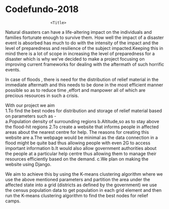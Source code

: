 # Codefundo-2018
                        <Title>
Natural disasters can have a life-altering impact on the individuals and families fortunate enough to survive them. How well the impact of a disaster event is absorbed has much to do with the intensity of the impact and the level of preparedness and resilience of the subject impacted.Keeping this in mind there is a lot of scope in increasing the level of  preparedness for a disaster which is why we’ve decided to make a project focusing on improving current frameworks for dealing with the aftermath of such horrific events.

In case of floods , there is need for the distribution of  relief material in the immediate aftermath and this needs to be done in the most efficient manner possible so as to reduce time ,effort and manpower all of which are precious resources in such a crisis. 

With our project we aim   
1.To find the best nodes for distribution and storage of relief material based on
  parameters such as -	
     a.Population density of surrounding regions
     b.Altitude,so as to stay above the flood-hit regions
2.To create a website that informs people in affected areas about the nearest centre for help.
  The reasons for creating this website are
      a.The webpage would be minimal as the data connection in a flood might be quite bad 
        thus allowing people with even 2G to access important information
      b.It would also allow government authorities about the people at a particular help centre thus allowing them to manage their                 resources efficiently based on the demand.
      c.We plan on making the website using Django.

We aim to achieve this by using the K-means clustering algorithm where we use the above mentioned parameters and partition the area under the affected state into a grid (districts as defined by the government) we use the census population data to get population in each grid element and then run the K-means clustering algorithm to find the best nodes for relief camps.

                   
